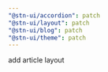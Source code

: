 ```yaml
---
"@stn-ui/accordion": patch
"@stn-ui/layout": patch
"@stn-ui/blog": patch
"@stn-ui/theme": patch
---
```


add article layout
